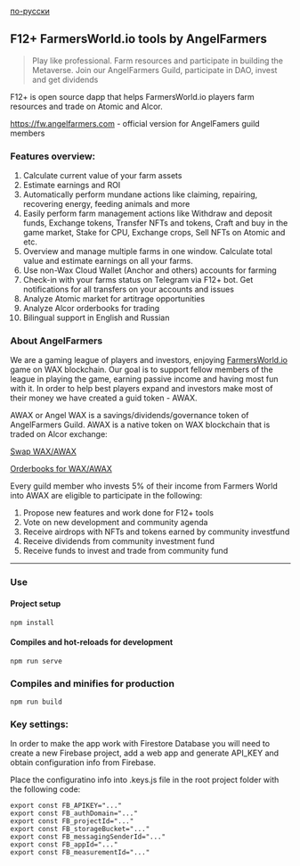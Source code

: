 [по-русски](/README-ru.md)

## F12+ FarmersWorld.io tools by AngelFarmers
> Play like professional.
> Farm resources and participate in building the Metaverse.
> Join our AngelFarmers Guild, participate in DAO, invest and get dividends

F12+ is open source dapp that helps FarmersWorld.io players farm resources and trade on Atomic and Alcor.

https://fw.angelfarmers.com - official version for AngelFamers guild members


### Features overview:
1. Calculate current value of your farm assets
2. Estimate earnings and ROI
3. Automatically perform mundane actions like claiming, repairing, recovering energy, feeding animals and more
4. Easily perform farm management actions like Withdraw and deposit funds, Exchange tokens, Transfer NFTs and tokens, Craft and buy in the game market, Stake for CPU, Exchange crops, Sell NFTs on Atomic and etc.
5. Overview and manage multiple farms in one window. Calculate total value and estimate earnings on all your farms.
6. Use non-Wax Cloud Wallet (Anchor and others) accounts for farming
7. Check-in with your farms status on Telegram via F12+ bot. Get notifications for all transfers on your accounts and issues
8. Analyze Atomic market for artitrage opportunities
9. Analyze Alcor orderbooks for trading
10. Bilingual support in English and Russian

### About AngelFarmers
We are a gaming league of players and investors, enjoying [FarmersWorld.io](https://farmersworld.io) game on WAX blockchain. 
Our goal is to support fellow members of the league in playing the game, earning passive income and having most fun with it.
In order to help best players expand and investors make most of their money we have created a guid token - AWAX.

AWAX or Angel WAX is a savings/dividends/governance token of AngelFarmers Guild. AWAX is a native token on WAX blockchain that is traded on Alcor exchange:

[Swap WAX/AWAX](https://wax.alcor.exchange/swap?output=WAX-eosio.token&input=AWAX-awaxdaotoken)

[Orderbooks for WAX/AWAX](https://wax.alcor.exchange/trade/awax-awaxdaotoken_wax-eosio.token)

Every guild member who invests 5% of their income from Farmers World into AWAX are eligible to participate in the following:
1. Propose new features and work done for F12+ tools
2. Vote on new development and community agenda
3. Receive airdrops with NFTs and tokens earned by community investfund
4. Receive dividends from community investment fund
5. Receive funds to invest and trade from community fund
----

### Use
#### Project setup
```
npm install
```

#### Compiles and hot-reloads for development
```
npm run serve
```

### Compiles and minifies for production
```
npm run build
```

### Key settings:
In order to make the app work with Firestore Database you will need to create a new Firebase project, add a web app and generate API_KEY and obtain configuration info from Firebase.

Place the configuratino info into .keys.js file in the root project folder with the following code:

```
export const FB_APIKEY="..."
export const FB_authDomain="..."
export const FB_projectId="..."
export const FB_storageBucket="..."
export const FB_messagingSenderId="..."
export const FB_appId="..."
export const FB_measurementId="..."
```

